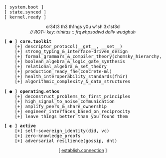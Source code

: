 <pre>
[ system.boot ]
[ state.synced ]
[ kernel.ready ]
</pre>

<p align="center">
  cr34t3 th3 th1ngs y0u w1sh 3x1st3d
  <br>
  <em>// ROT:: key: trinitas :: frqwhpsodwd dollv wudghuh</em>
</p>

<!-- [ ● ] ESTABLISHED PROTOCOLS & CORE PRINCIPLES -->
<pre>
<strong>[ ● ] core.toolkit</strong>
    [+] descriptor_protocol(__get__, __set__)
    [+] strong_typing_&_interface-driven_design
    [+] formal_grammars_&_compiler_theory(chomsky_hierarchy, ast)
    [+] boolean_algebra_&_logic_gate_synthesis
    [+] relational_algebra_&_set_theory
    [+] production_ready_fhe(concrete-ml)
    [+] health_interoperability_standards(fhir)
    [+] algorithmic_complexity_&_data_structures

<strong>[ ● ] operating.ethos</strong>
    [+] deconstruct_problems_to_first_principles
    [+] high_signal_to_noise_communication
    [+] amplify_peers_&_share_ownership
    [+] engineer_interfaces_based_on_reciprocity
    [+] leave_things_better_than_you_found_them
</pre>

<!-- [ ◐ ] ACTIVE RESEARCH & EXPLORATION -->
<pre>
<strong>[ ◐ ] active</strong>
    [+] self-sovereign_identity(did, vc)
    [+] zero-knowledge_proofs
    [+] adversarial_resilience(gossip, dht)
</pre>

<p align="center">
  [ <a href="mailto:miguel.sicilia.garcia@gmail.com">establish.connection</a> ]
</p>
